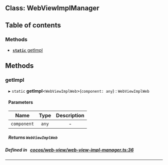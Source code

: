 
## Class: WebViewImplManager





<div class="table-of-content">
<h2>Table of contents</h2>


### Methods

- [ **`static`**  getImpl](#getImpl)
</div>

## Methods

### getImpl

<div style="margin-left: 10px;">

▸ `static`  **getImpl**<`WebViewImplWeb`\>(`component: any`) : `WebViewImplWeb`



#### Parameters

| Name | Type | Description |
| :------: | :------: | :------: |
| `component` | `any` | - |


##### Returns `WebViewImplWeb`
</div>

##### Defined in &nbsp;   [cocos/web-view/web-view-impl-manager.ts:36](https://github.com/cocos-creator/engine/blob/c7bf6b8a9/cocos/web-view/web-view-impl-manager.ts#L36)&nbsp;
___
<!---->



